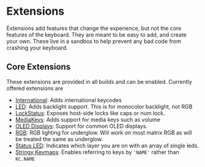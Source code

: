 # Extensions

Extensions add features that change the experience, but not the core features of
the keyboard. They are meant to be easy to add, and create your own. These live in
a sandbox to help prevent any bad code from crashing your keyboard.

## Core Extensions

These extensions are provided in all builds and can be enabled. Currently offered
extensions are

- [International](international.md): Adds international keycodes
- [LED](led.md): Adds backlight support. This is for monocolor backlight, not RGB
- [LockStatus](lock_status.md): Exposes host-side locks like caps or num lock.
- [MediaKeys](media_keys.md): Adds support for media keys such as volume
- [OLED Displays](OLED_display.md): Support for common OLED displays.
- [RGB](rgb.md): RGB lighting for underglow. Will work on most matrix RGB as will
  be treated the same as underglow.
- [Status LED](status_led.md): Indicates which layer you are on with an array of single leds.
- [Stringy Keymaps](stringy_keymaps.md): Enables referring to keys by `'NAME'` rather than `KC.NAME`
